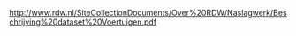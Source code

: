 http://www.rdw.nl/SiteCollectionDocuments/Over%20RDW/Naslagwerk/Beschrijving%20dataset%20Voertuigen.pdf
